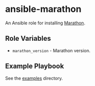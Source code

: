 # ansible-marathon

An Ansible role for installing [Marathon](https://mesosphere.github.io/marathon/).

## Role Variables

- `marathon_version` - Marathon version.

## Example Playbook

See the [examples](./examples/) directory.
